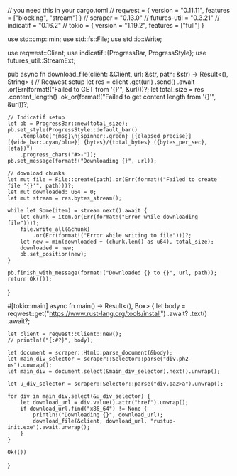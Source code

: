 // you need this in your cargo.toml
// reqwest = { version = "0.11.11", features = ["blocking", "stream"] }
// scraper = "0.13.0"
// futures-util = "0.3.21"
// indicatif = "0.16.2"
// tokio = { version = "1.19.2", features = ["full"] }

use std::cmp::min;
use std::fs::File;
use std::io::Write;

use reqwest::Client;
use indicatif::{ProgressBar, ProgressStyle};
use futures_util::StreamExt;

pub async fn download_file(client: &Client, url: &str, path: &str) -> Result<(), String> {
    // Reqwest setup
    let res = client
        .get(url)
        .send()
        .await
        .or(Err(format!("Failed to GET from '{}'", &url)))?;
    let total_size = res
        .content_length()
        .ok_or(format!("Failed to get content length from '{}'", &url))?;
    
    // Indicatif setup
    let pb = ProgressBar::new(total_size);
    pb.set_style(ProgressStyle::default_bar()
        .template("{msg}\n{spinner:.green} [{elapsed_precise}] [{wide_bar:.cyan/blue}] {bytes}/{total_bytes} ({bytes_per_sec}, {eta})")
        .progress_chars("#>-"));
    pb.set_message(format!("Downloading {}", url));

    // download chunks
    let mut file = File::create(path).or(Err(format!("Failed to create file '{}'", path)))?;
    let mut downloaded: u64 = 0;
    let mut stream = res.bytes_stream();

    while let Some(item) = stream.next().await {
        let chunk = item.or(Err(format!("Error while downloading file")))?;
        file.write_all(&chunk)
            .or(Err(format!("Error while writing to file")))?;
        let new = min(downloaded + (chunk.len() as u64), total_size);
        downloaded = new;
        pb.set_position(new);
    }

    pb.finish_with_message(format!("Downloaded {} to {}", url, path));
    return Ok(());
}

#[tokio::main]
async fn main() -> Result<(), Box<dyn std::error::Error>> {
    let body = reqwest::get("https://www.rust-lang.org/tools/install")
    .await?
    .text()
    .await?;

    let client = reqwest::Client::new();
    // println!("{:#?}", body);

    let document = scraper::Html::parse_document(&body);
    let main_div_selector = scraper::Selector::parse("div.ph2-ns").unwrap();
    let main_div = document.select(&main_div_selector).next().unwrap();

    let u_div_selector = scraper::Selector::parse("div.pa2>a").unwrap();
    
    for div in main_div.select(&u_div_selector) {
        let download_url = div.value().attr("href").unwrap();
        if download_url.find("x86_64") != None {
            println!("Downloading {}", download_url);
            download_file(&client, download_url, "rustup-init.exe").await.unwrap();
        }
    }
	
	Ok(())
}
